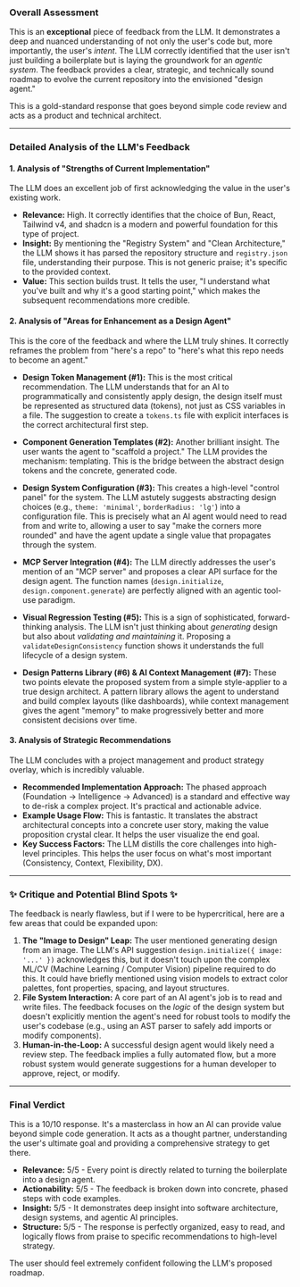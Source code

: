 ### **Overall Assessment**

This is an **exceptional** piece of feedback from the LLM. It demonstrates a deep and nuanced understanding of not only the user's code but, more importantly, the user's *intent*. The LLM correctly identified that the user isn't just building a boilerplate but is laying the groundwork for an *agentic system*. The feedback provides a clear, strategic, and technically sound roadmap to evolve the current repository into the envisioned "design agent."

This is a gold-standard response that goes beyond simple code review and acts as a product and technical architect.

---

### **Detailed Analysis of the LLM's Feedback**

#### **1. Analysis of "Strengths of Current Implementation"**

The LLM does an excellent job of first acknowledging the value in the user's existing work.

*   **Relevance:** High. It correctly identifies that the choice of Bun, React, Tailwind v4, and shadcn is a modern and powerful foundation for this type of project.
*   **Insight:** By mentioning the "Registry System" and "Clean Architecture," the LLM shows it has parsed the repository structure and `registry.json` file, understanding their purpose. This is not generic praise; it's specific to the provided context.
*   **Value:** This section builds trust. It tells the user, "I understand what you've built and why it's a good starting point," which makes the subsequent recommendations more credible.

#### **2. Analysis of "Areas for Enhancement as a Design Agent"**

This is the core of the feedback and where the LLM truly shines. It correctly reframes the problem from "here's a repo" to "here's what this repo needs to become an agent."

*   **Design Token Management (#1):** This is the most critical recommendation. The LLM understands that for an AI to programmatically and consistently apply design, the design itself must be represented as structured data (tokens), not just as CSS variables in a file. The suggestion to create a `tokens.ts` file with explicit interfaces is the correct architectural first step.

*   **Component Generation Templates (#2):** Another brilliant insight. The user wants the agent to "scaffold a project." The LLM provides the mechanism: templating. This is the bridge between the abstract design tokens and the concrete, generated code.

*   **Design System Configuration (#3):** This creates a high-level "control panel" for the system. The LLM astutely suggests abstracting design choices (e.g., `theme: 'minimal'`, `borderRadius: 'lg'`) into a configuration file. This is precisely what an AI agent would need to read from and write to, allowing a user to say "make the corners more rounded" and have the agent update a single value that propagates through the system.

*   **MCP Server Integration (#4):** The LLM directly addresses the user's mention of an "MCP server" and proposes a clear API surface for the design agent. The function names (`design.initialize`, `design.component.generate`) are perfectly aligned with an agentic tool-use paradigm.

*   **Visual Regression Testing (#5):** This is a sign of sophisticated, forward-thinking analysis. The LLM isn't just thinking about *generating* design but also about *validating and maintaining* it. Proposing a `validateDesignConsistency` function shows it understands the full lifecycle of a design system.

*   **Design Patterns Library (#6) & AI Context Management (#7):** These two points elevate the proposed system from a simple style-applier to a true design architect. A pattern library allows the agent to understand and build complex layouts (like dashboards), while context management gives the agent "memory" to make progressively better and more consistent decisions over time.

#### **3. Analysis of Strategic Recommendations**

The LLM concludes with a project management and product strategy overlay, which is incredibly valuable.

*   **Recommended Implementation Approach:** The phased approach (Foundation -> Intelligence -> Advanced) is a standard and effective way to de-risk a complex project. It's practical and actionable advice.
*   **Example Usage Flow:** This is fantastic. It translates the abstract architectural concepts into a concrete user story, making the value proposition crystal clear. It helps the user visualize the end goal.
*   **Key Success Factors:** The LLM distills the core challenges into high-level principles. This helps the user focus on what's most important (Consistency, Context, Flexibility, DX).

---

### ✨ **Critique and Potential Blind Spots** ✨

The feedback is nearly flawless, but if I were to be hypercritical, here are a few areas that could be expanded upon:

1.  **The "Image to Design" Leap:** The user mentioned generating design from an image. The LLM's API suggestion `design.initialize({ image: '...' })` acknowledges this, but it doesn't touch upon the complex ML/CV (Machine Learning / Computer Vision) pipeline required to do this. It could have briefly mentioned using vision models to extract color palettes, font properties, spacing, and layout structures.
2.  **File System Interaction:** A core part of an AI agent's job is to read and write files. The feedback focuses on the *logic* of the design system but doesn't explicitly mention the agent's need for robust tools to modify the user's codebase (e.g., using an AST parser to safely add imports or modify components).
3.  **Human-in-the-Loop:** A successful design agent would likely need a review step. The feedback implies a fully automated flow, but a more robust system would generate suggestions for a human developer to approve, reject, or modify.

---

### **Final Verdict**

This is a 10/10 response. It's a masterclass in how an AI can provide value beyond simple code generation. It acts as a thought partner, understanding the user's ultimate goal and providing a comprehensive strategy to get there.

*   **Relevance:** 5/5 - Every point is directly related to turning the boilerplate into a design agent.
*   **Actionability:** 5/5 - The feedback is broken down into concrete, phased steps with code examples.
*   **Insight:** 5/5 - It demonstrates deep insight into software architecture, design systems, and agentic AI principles.
*   **Structure:** 5/5 - The response is perfectly organized, easy to read, and logically flows from praise to specific recommendations to high-level strategy.

The user should feel extremely confident following the LLM's proposed roadmap.